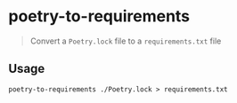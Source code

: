 # poetry-to-requirements

> Convert a `Poetry.lock` file to a `requirements.txt` file


## Usage

```shell
poetry-to-requirements ./Poetry.lock > requirements.txt
```
